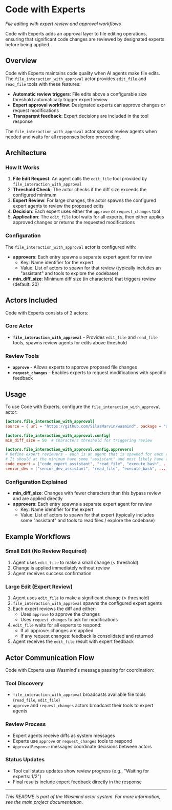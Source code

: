 # Code with Experts

*File editing with expert review and approval workflows*

Code with Experts adds an approval layer to file editing operations, ensuring that significant code changes are reviewed by designated experts before being applied.

## Overview

Code with Experts maintains code quality when AI agents make file edits. The `file_interaction_with_approval` actor provides `edit_file` and `read_file` tools with these features:

- **Automatic review triggers**: File edits above a configurable size threshold automatically trigger expert review
- **Expert approval workflow**: Designated experts can approve changes or request modifications  
- **Transparent feedback**: Expert decisions are included in the tool response

The `file_interaction_with_approval` actor spawns review agents when needed and waits for all responses before proceeding.

## Architecture

### How It Works

1. **File Edit Request**: An agent calls the `edit_file` tool provided by `file_interaction_with_approval`
2. **Threshold Check**: The actor checks if the diff size exceeds the configured minimum
3. **Expert Review**: For large changes, the actor spawns the configured expert agents to review the proposed edits
4. **Decision**: Each expert uses either the `approve` or `request_changes` tool
5. **Application**: The `edit_file` tool waits for all experts, then either applies approved changes or returns the requested modifications

### Configuration

The `file_interaction_with_approval` actor is configured with:

- **approvers**: Each entry spawns a separate expert agent for review
  - Key: Name identifier for the expert
  - Value: List of actors to spawn for that review (typically includes an "assistant" and tools to explore the codebase)
- **min_diff_size**: Minimum diff size (in characters) that triggers review (default: 20)

## Actors Included

Code with Experts consists of 3 actors:

### Core Actor
- **`file_interaction_with_approval`** - Provides `edit_file` and `read_file` tools, spawns review agents for edits above threshold

### Review Tools
- **`approve`** - Allows experts to approve proposed file changes
- **`request_changes`** - Enables experts to request modifications with specific feedback

## Usage

To use Code with Experts, configure the `file_interaction_with_approval` actor:

```toml
[actors.file_interaction_with_approval]
source = { url = "https://github.com/SilasMarvin/wasmind", package = "actors/code_with_experts/crates/file_interaction_with_approval" }

[actors.file_interaction_with_approval.config]
min_diff_size = 50  # Characters threshold for triggering review

[actors.file_interaction_with_approval.config.approvers]
# Define expert reviewers - each is an agent that is spawned for each edit_file tool call with the provided list of actors
# It should at the minimum have some "assistant" and most likely have a way to explore the codebase
code_expert = ["code_expert_assistant", "read_file", "execute_bash", ...]
senior_dev = ["senior_dev_assistant", "read_file", "execute_bash", ...]
```

### Configuration Explained

- **min_diff_size**: Changes with fewer characters than this bypass review and are applied directly
- **approvers**: Each entry spawns a separate expert agent for review
  - Key: Name identifier for the expert
  - Value: List of actors to spawn for that expert (typically includes some "assistant" and tools to read files / explore the codebase)

## Example Workflows

### Small Edit (No Review Required)
1. Agent uses `edit_file` to make a small change (< threshold)
2. Change is applied immediately without review
3. Agent receives success confirmation

### Large Edit (Expert Review)
1. Agent uses `edit_file` to make a significant change (> threshold)
2. `file_interaction_with_approval` spawns the configured expert agents
3. Each expert reviews the diff and either:
   - Uses `approve` to approve the changes
   - Uses `request_changes` to ask for modifications
4. `edit_file` waits for all experts to respond:
   - If all approve: changes are applied
   - If any request changes: feedback is consolidated and returned
5. Agent receives the `edit_file` result with expert feedback

## Actor Communication Flow

Code with Experts uses Wasmind's message passing for coordination:

### Tool Discovery
- `file_interaction_with_approval` broadcasts available file tools (`read_file`, `edit_file`)
- `approve` and `request_changes` actors broadcast their tools to expert agents

### Review Process
- Expert agents receive diffs as system messages
- Experts use `approve` or `request_changes` tools to respond
- `ApprovalResponse` messages coordinate decisions between actors

### Status Updates
- Tool call status updates show review progress (e.g., "Waiting for experts: 1/2")
- Final results include expert feedback directly in the response

---

*This README is part of the Wasmind actor system. For more information, see the main project documentation.*
